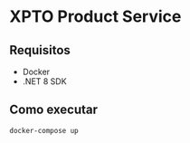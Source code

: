 # XPTO Product Service

## Requisitos

- Docker
- .NET 8 SDK

## Como executar

```bash
docker-compose up